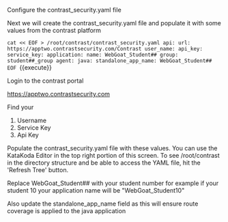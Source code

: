 
Configure the contrast_security.yaml file

Next we will create the contrast_security.yaml file and populate it with some values from the contrast platform

`cat << EOF > /root/contrast/contrast_security.yaml
api:
  url: https://apptwo.contrastsecurity.com/Contrast
  user_name:
  api_key:
  service_key:
application:
  name: WebGoat_Student##
  group: student##_group
agent:
  java:
    standalone_app_name: WebGoat_Student##
EOF `{{execute}}

Login to the contrast portal 

https://apptwo.contrastsecurity.com

Find your 

1. Username
2. Service Key
3. Api Key

Populate the contrast_security.yaml file with these values. You can use the KataKoda Editor in the top right portion of this screen. To see /root/contrast in the directory structure and be able to access the YAML file, hit the 'Refresh Tree' button.

Replace WebGoat_Student## with your student number for example if your student 10 your application name will be "WebGoat_Student10"

Also update the standalone_app_name field as this will ensure route coverage is applied to the java application

